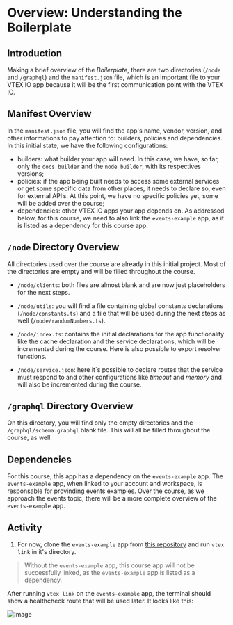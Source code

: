 # Overview: Understanding the Boilerplate

## Introduction

Making a brief overview of the _Boilerplate_, there are two directories (`/node` and `/graphql`) and the `manifest.json` file, which is an important file to your VTEX IO app because it will be the first communication point with the VTEX IO.

## Manifest Overview

In the `manifest.json` file, you will find the app's name, vendor, version, and other informations to pay attention to: builders, policies and dependencies. In this initial state, we have the following configurations:

- builders: what builder your app will need. In this case, we have, so far, only the `docs builder` and the `node builder`, with its respectives versions;
- policies: if the app being built needs to access some external services or get some specific data from other places, it needs to declare so, even for external API’s. At this point, we have no specific policies yet, some will be added over the course;
- dependencies: other VTEX IO apps your app depends on. As addressed below, for this course, we need to also link the `events-example` app, as it is listed as a dependency for this course app.

## `/node` Directory Overview

All directories used over the course are already in this initial project. Most of the directories are empty and will be filled throughout the course.

- `/node/clients`: both files are almost blank and are now just placeholders for the next steps.

- `/node/utils`: you will find a file containing global constants declarations (`/node/constants.ts`) and a file that will be used during the next steps as well (`/node/randomNumbers.ts`).

- `/node/index.ts`: contains the initial declarations for the app functionality like the cache declaration and the service declarations, which will be incremented during the course. Here is also possible to export resolver functions.

- `/node/service.json`: here it´s possible to declare routes that the service must respond to and other configurations like *timeout* and *memory* and will also be incremented during the course.

## `/graphql` Directory Overview

On this directory, you will find only the empty directories and the `/graphql/schema.graphql` blank file. This will all be filled throughout the course, as well.

## Dependencies

For this course, this app has a dependency on the `events-example` app. The `events-example` app, when linked to your account and workspace, is responsable for provinding events examples. Over the course, as we approach the events topic, there will be a more complete overview of the `events-example` app.

## Activity

1. For now, clone the `events-example` app from [this repository](https://github.com/vtex-apps/events-example) and run `vtex link` in it's directory.

> Without the `events-example` app, this course app will not be successfully linked, as the `events-example` app is listed as a dependency.

After running `vtex link` on the `events-example` app, the terminal should show a healthcheck route that will be used later. It looks like this:

![image](https://user-images.githubusercontent.com/43679629/83797811-91777480-a679-11ea-9bc9-9d32ace321d7.png)
